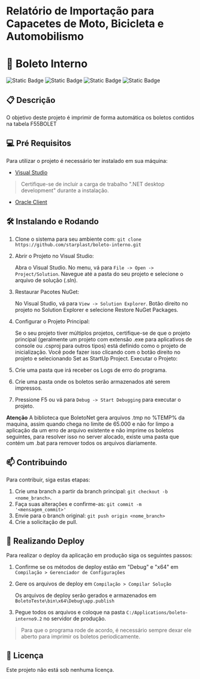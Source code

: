 # Relatório de Importação para Capacetes de Moto, Bicicleta e Automobilismo

# 🚀 Boleto Interno

![Static Badge](https://img.shields.io/badge/status-Active-gren?style=for-the-badge)
![Static Badge](https://img.shields.io/badge/coverage-0-red?style=for-the-badge)
![Static Badge](https://img.shields.io/badge/.NET-4.8-red?style=for-the-badge)
![Static Badge](https://img.shields.io/badge/production-IIODIWINPRD01-gren?style=for-the-badge)

## 📋 Descrição

O objetivo deste projeto é imprimir de forma automática os boletos contidos na tabela F55BOLET
 
## 💻 Pré Requisitos

Para utilizar o projeto é necessário ter instalado em sua máquina:

- [Visual Studio](https://visualstudio.microsoft.com/pt-br/)

> Certifique-se de incluir a carga de trabalho ".NET desktop development" durante a instalação.

- [Oracle Client](https://www.oracle.com/br/database/technologies/instant-client/downloads.html)

## 🛠️ Instalando e Rodando

1. Clone o sistema para seu ambiente com: `git clone https://github.com/starplast/boleto-interno.git`

2. Abrir o Projeto no Visual Studio:

   Abra o Visual Studio.
   No menu, vá para `File -> Open -> Project/Solution`.
   Navegue até a pasta do seu projeto e selecione o arquivo de solução (.sln).

3. Restaurar Pacotes NuGet:

   No Visual Studio, vá para `View -> Solution Explorer`.
   Botão direito no projeto no Solution Explorer e selecione Restore NuGet Packages.

4. Configurar o Projeto Principal:

   Se o seu projeto tiver múltiplos projetos, certifique-se de que o projeto principal (geralmente um projeto com extensão .exe para aplicativos de console ou .csproj para outros tipos) está definido como o projeto de inicialização. Você pode fazer isso clicando com o botão direito no projeto e selecionando Set as StartUp Project.
   Executar o Projeto:

5. Crie uma pasta que irá receber os Logs de erro do programa.

6. Crie uma pasta onde os boletos serão armazenados até serem impressos.

7. Pressione F5 ou vá para `Debug -> Start Debugging` para executar o projeto.

**Atenção** A biblioteca que BoletoNet gera arquivos .tmp no %TEMP% da maquina, assim quando chega no limite de 65.000 e não for limpo a aplicação da um erro de arquivo existente e não imprime os boletos seguintes, para resolver isso no server alocado, existe uma pasta que contém um .bat para remover todos os arquivos diariamente.

## 📫 Contribuindo

Para contribuir, siga estas etapas:

1. Crie uma branch a partir da branch principal: `git checkout -b <nome_branch>`.
3. Faça suas alterações e confirme-as: `git commit -m '<mensagem_commit>'`
4. Envie para o branch original: `git push origin <nome_branch>`
5. Crie a solicitação de pull.

## 🏁 Realizando Deploy

Para realizar o deploy da aplicação em produção siga os seguintes passos:

1. Confirme se os métodos de deploy estão em "Debug" e "x64" em `Compilação > Gerenciador de Configurações`
   
2. Gere os arquivos de deploy em `Compilação > Compilar Solução`
   
   Os arquivos de deploy serão gerados e armazenados em `BoletoTeste\bin\x64\Debug\app.publish`
   
3. Pegue todos os arquivos e coloque na pasta `C:/Applications/boleto-interno9.2` no servidor de produção.

> Para que o programa rode de acordo, é necessário sempre dexar ele aberto para imprimir os boletos periodicamente.

## 📜 Licença 

Este projeto não está sob nenhuma licença.


